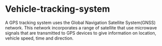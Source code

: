 # Vehicle-tracking-system
A GPS tracking system uses the Global Navigation Satellite System(GNSS) network. This network incorporates a range of satellite that use microwave signals that are transmitted to GPS devices to give information on location, vehicle speed, time and direction.
